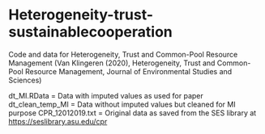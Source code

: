 # Heterogeneity-trust-sustainablecooperation
Code and data for Heterogeneity, Trust and Common-Pool Resource Management 
(Van Klingeren (2020), Heterogeneity, Trust and Common-Pool Resource Management, Journal of Environmental Studies and Sciences)

dt_MI.RData = Data with imputed values as used for paper
dt_clean_temp_MI = Data without imputed values but cleaned for MI purpose
CPR_12012019.txt = Original data as saved from the SES library at https://seslibrary.asu.edu/cpr

